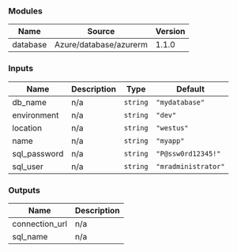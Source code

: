 <!-- BEGIN_TF_DOCS -->
### Modules

| Name | Source | Version |
|------|--------|---------|
| database | Azure/database/azurerm | 1.1.0 |

### Inputs

| Name | Description | Type | Default |
|------|-------------|------|---------|
| db\_name | n/a | `string` | `"mydatabase"` |
| environment | n/a | `string` | `"dev"` |
| location | n/a | `string` | `"westus"` |
| name | n/a | `string` | `"myapp"` |
| sql\_password | n/a | `string` | `"P@ssw0rd12345!"` |
| sql\_user | n/a | `string` | `"mradministrator"` |

### Outputs

| Name | Description |
|------|-------------|
| connection\_url | n/a |
| sql\_name | n/a |
<!-- END_TF_DOCS -->
